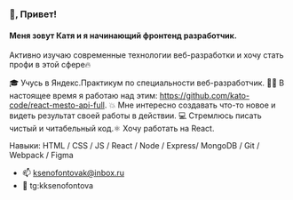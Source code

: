 ### 👋, Привет! 
#### Меня зовут Катя и я начинающий фронтенд разработчик. 
Активно изучаю современные технологии веб-разработки и хочу стать профи в этой сфере🔥  
 
 

🎓 Учусь в Яндекс.Практикум по специальности веб-разработчик. 
👨‍💻 В настоящее время я работаю над этим: https://github.com/kato-code/react-mesto-api-full. 
💥 Мне интересно создавать что-то новое и видеть результат своей работы в действии. 
💻 Стремлюсь писать чистый и читабельный код.⚛️ Хочу работать на React.


Навыки: HTML / CSS / JS / React / Node / Express/ MongoDB / Git / Webpack / Figma


- 📫 ksenofontovak@inbox.ru 
- 📱 tg:kksenofontova 






